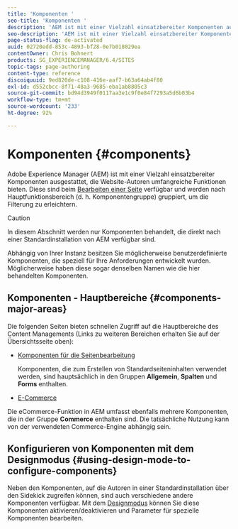 ```yaml
---
title: 'Komponenten '
seo-title: 'Komponenten '
description: 'AEM ist mit einer Vielzahl einsatzbereiter Komponenten ausgestattet, die Website-Autoren umfangreiche Funktionen bieten. '
seo-description: 'AEM ist mit einer Vielzahl einsatzbereiter Komponenten ausgestattet, die Website-Autoren umfangreiche Funktionen bieten. '
page-status-flag: de-activated
uuid: 02720edd-853c-4893-bf28-0e7b018029ea
contentOwner: Chris Bohnert
products: SG_EXPERIENCEMANAGER/6.4/SITES
topic-tags: page-authoring
content-type: reference
discoiquuid: 9ed820de-c108-416e-aaf7-b63a64ab4f80
exl-id: d552cbcc-8f71-48a3-9685-eba1ab8805c3
source-git-commit: bd94d3949f0117aa3e1c9f0e84f7293a5d6b03b4
workflow-type: tm+mt
source-wordcount: '233'
ht-degree: 92%

---
```


# Komponenten {#components}

Adobe Experience Manager (AEM) ist mit einer Vielzahl einsatzbereiter Komponenten ausgestattet, die Website-Autoren umfangreiche Funktionen bieten. Diese sind beim [Bearbeiten einer Seite](/help/sites-classic-ui-authoring/classic-page-author-edit-content.md) verfügbar und werden nach Hauptfunktionsbereich (d. h. Komponentengruppe) gruppiert, um die Filterung zu erleichtern.

>[!CAUTION]
>
>In diesem Abschnitt werden nur Komponenten behandelt, die direkt nach einer Standardinstallation von AEM verfügbar sind.
>
>Abhängig von Ihrer Instanz besitzen Sie möglicherweise benutzerdefinierte Komponenten, die speziell für Ihre Anforderungen entwickelt wurden. Möglicherweise haben diese sogar denselben Namen wie die hier behandelten Komponenten.

## Komponenten - Hauptbereiche {#components-major-areas}

Die folgenden Seiten bieten schnellen Zugriff auf die Hauptbereiche des Content Managements (Links zu weiteren Bereichen erhalten Sie auf der Übersichtsseite oben):

* [Komponenten für die Seitenbearbeitung](/help/sites-classic-ui-authoring/classic-page-author-edit-mode.md)

   Komponenten, die zum Erstellen von Standardseiteninhalten verwendet werden, sind hauptsächlich in den Gruppen **Allgemein**, **Spalten** und **Forms** enthalten.

* [E-Commerce](/help/sites-administering/ecommerce.md)

   
Die eCommerce-Funktion in AEM umfasst ebenfalls mehrere Komponenten, die in der Gruppe **Commerce** enthalten sind. Die tatsächliche Nutzung kann von der verwendeten Commerce-Engine abhängig sein.

## Konfigurieren von Komponenten mit dem Designmodus {#using-design-mode-to-configure-components}

Neben den Komponenten, auf die Autoren in einer Standardinstallation über den Sidekick zugreifen können, sind auch verschiedene andere Komponenten verfügbar. Mit dem [Designmodus](/help/sites-classic-ui-authoring/classic-page-author-design-mode.md#enable-disable-components) können Sie diese Komponenten aktivieren/deaktivieren und Parameter für spezielle Komponenten bearbeiten.
